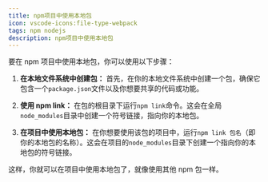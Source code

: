 ```yaml
---
title: npm项目中使用本地包
icon: vscode-icons:file-type-webpack
tags: npm nodejs
description: npm项目中使用本地包
---
```


要在 npm 项目中使用本地包，你可以使用以下步骤：

1. **在本地文件系统中创建包：** 首先，在你的本地文件系统中创建一个包，确保它包含一个`package.json`文件以及你想要共享的代码或功能。

2. **使用 npm link：** 在包的根目录下运行`npm link`命令。这会在全局`node_modules`目录中创建一个符号链接，指向你的本地包。

3. **在项目中使用本地包：** 在你想要使用该包的项目中，运行`npm link 包名`（即你的本地包的名称）。这会在项目的`node_modules`目录下创建一个指向你的本地包的符号链接。

这样，你就可以在项目中使用本地包了，就像使用其他 npm 包一样。
